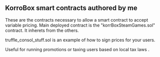 ## KorroBox smart contracts authored by me

These are the contracts necessary to allow a smart contract to accept <br>
variable pricing. Main deployed contract is the "korrBoxSteamGames.sol" <br>
contract. It inherets from the others.

truffle_consol_stuff.sol is an example of how to sign prices for your users.

Useful for running promotions or taxing users based on local tax laws .
